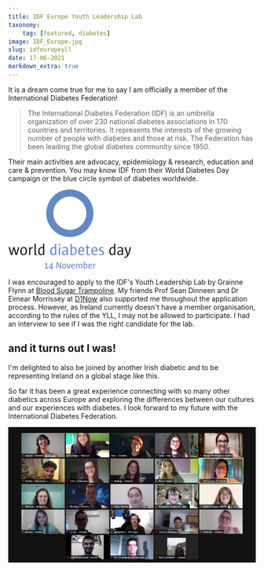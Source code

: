 ```yaml
---
title: IDF Europe Youth Leadership Lab
taxonomy:
    tag: [featured, diabetes]
image: IDF_Europe.jpg
slug: idfeuropeyll
date: 17-06-2021
markdown_extra: true
---
```


It is a dream come true for me to say I am officially a member of the International Diabetes Federation!

> The International Diabetes Federation (IDF) is an umbrella organization of over 230 national diabetes associations in 170 countries and territories. It represents the interests of the growing number of people with diabetes and those at risk. The Federation has been leading the global diabetes community since 1950.

Their main activities are advocacy, epidemiology & research, education and care & prevention. You may know IDF from their World Diabetes Day campaign or the blue circle symbol of diabetes worldwide.

![Blue Circle symbol](wdd_logo.png)

I was encouraged to apply to the IDF's Youth Leadership Lab by Grainne Flynn at [Blood Sugar Trampoline](https://bloodsugartrampoline.com/). My friends Prof Sean Dinneen and Dr Eimear Morrissey at [D1Now](https://d1now.ie) also supported me throughout the application process. However, as Ireland currently doesn't have a member organisation, according to the rules of the YLL, I may not be allowed to participate. I had an interview to see if I was the right candidate for the lab. 
## and it turns out I was!
I'm delighted to also be joined by another Irish diabetic and to be representing Ireland on a global stage like this.

So far it has been a great experience connecting with so many other diabetics across Europe and exploring the differences between our cultures and our experiences with diabetes. I look forward to my future with the International Diabetes Federation.

![FirstMeeting](zoomscreenshot.png)
